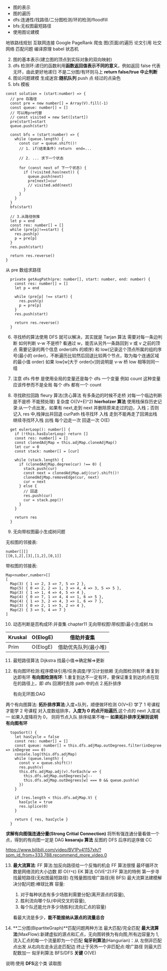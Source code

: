 - 图的表示
- 图的遍历
- dfs:连通性/找路径/二分图检测/环的检测/floodfill
- bfs:无权图最短路径
- 使用图论建模

地铁路线规划
互联网连接 Google PageRank
爬虫 图(页面)的遍历
论文引用
社交网络
匹配问题
编译原理 babel
状态机

2. 图的基本表示(建立图的顶点到实际对象的双向映射)
3. dfs 检测环:递归的函数利用**函数返回值表示不同的意义**，例如返回 false 代表无环，由此更好地递归 不是二分图/有环则马上 **return false/true 中止判断**
4. 图论问题建模
   生成迷宫:**随机队列** push 点 经过的点染色
5. bfs 模板

```TS
const solution = (start:number) => {
  // pre 存路径
  const pre = new number[] = Array(V).fill(-1)
  const queue: number[] = []
  // 可以用pre代替
  // const visited = new Set([start])
  pre[start]=start
  queue.push(start)

  const bfs = (start:number) => {
    while (queue.length) {
      const cur = queue.shift()!
      // 1. if(结束条件) return  end=...

      // 2. ... 求下一个状态

      for (const next of 下一个状态) {
        if (!visited.has(next)) {
          queue.push(next)
          pre[next]=cur
          // visited.add(next)
        }
      }
    }
  }
  bfs(start)

  // 3.从路径倒推
  let p = end
  const res: number[] = []
  while (pre[p]!==start) {
    res.push(p)
    p = pre[p]
  }
  res.push(start)

  return res.reverse()
}

```

从 pre 数组求路径

```TS
  private getAugPath(pre: number[], start: number, end: number) {
    const res: number[] = []
    let p = end

    while (pre[p] !== start) {
      res.push(p)
      p = pre[p]
    }
    res.push(start)

    return res.reverse()
  }

```

6. 寻找桥的算法使用 DFS 就可以解决，其实就是 Tarjan 算法
   需要对每一条边判断
   如何判断 v-w 不是桥? 看通过 w，能否从另外一条路回到 v 或 v 之前的顶点
   需要记录的两个信息 order(dfs 的顺序) 和 low(记录这个顶点所属的组的序号(最小的 order)，不断遍历比较然后回退比较两个节点，取为每个连通区域的最小值 order)
   如果 low[w]大于 order[v]则说明是 v-w 桥 low 相等则同一组

7. 注意 dfs 传参 是使用全局的变量还是每个 dfs 一个变量
   例如 count 这种变量应该传参而不是全局 每个 dfs 都有一个 count

8. 寻找欧拉回路
   fleury 算法(贪心算法 有多条边的时候不走桥 对每一个临边判断是不是桥 不能预处理) 复杂度 O((V+E)^2)
   **hierholzer 算法**
   使用栈保存历史记录:从一个点出发，如果有 next,走到 next 并删除原来走过的边，入栈；否则记入 res 中,栈弹出并回退
   curPath 栈寻找环 入栈 走到不能再走了回溯出栈 继续寻找环入栈 出栈
   每个边走一次 回退一次 O(E)

```JS
  get eulerLoop(): number[] {
    if (!this.hasEulerLoop) return []
    const res: number[] = []
    const clonedAdjMap = this.adjMap.cloneAdjMap()
    let cur = 0
    const stack: number[] = [cur]

    while (stack.length) {
      if (clonedAdjMap.degree(cur) !== 0) {
        stack.push(cur)
        const next = clonedAdjMap.adj(cur).shift()!
        clonedAdjMap.removeEdge(cur, next)
        cur = next
      } else {
        // 回退
        res.push(cur)
        cur = stack.pop()!
      }
    }

    return res
  }
```

9. 无向带权图最小生成树问题

无权图的邻接表:

```TS
number[][]
[[0,1,2],[3],[1,2],[0,1]]
```

带权图的邻接表:

```TS
Map<number,number>[]
[
  Map(3) { 1 => 2, 3 => 7, 5 => 2 },
  Map(5) { 0 => 2, 2 => 1, 3 => 4, 4 => 3, 5 => 5 },
  Map(3) { 1 => 1, 4 => 4, 5 => 4 },
  Map(4) { 0 => 7, 1 => 4, 4 => 1, 6 => 5 },
  Map(4) { 1 => 3, 2 => 4, 3 => 1, 6 => 7 },
  Map(3) { 0 => 2, 1 => 5, 2 => 4 },
  Map(2) { 3 => 5, 4 => 7 }
]
```

10. 动态判断是否构成环:并查集
    chapter11 无向带权图\带权图\最小生成树.ts

| Kruskal | O(ElogE) | 借助并查集           |
| ------- | -------- | -------------------- |
| Prim    | O(ElogE) | 借助优先队列(最小堆) |

11. 最短路径算法
    Dijkstra 找最小值=>确定解=>更新

12. 有向图环检测:程序模块引用/任务调度/学习计划依赖
    无向图检测有环:重复到达即有环
    **有向图检测有环**: 1.重复到达不一定有环，要保证重复到达的点在现在的路径上，即 dfs 回溯时去除 path 中的点 2.拓扑排序

    有向无环图:DAG

两个有向图算法:
**拓扑排序算法**:入度+队列，顺便做环检测 O(V+E)
学了 1 号课程才能学 2 号课程
对入度数组排序，**入度为 0 的点开始遍历**,这个点的 next 入度减一
如果入度降将为 0， 则将节点入队
排序结果不唯一
**如果拓扑排序无解则说明有向图有环**

```TS
  topoSort() {
    let hasCycle = false
    const res: number[] = []
    const queue: number[] = this.dfs.adjMap.outDegrees.filter(inDegree => inDegree === 0)
    console.log(this.dfs.adjMap)
    while (queue.length) {
      const v = queue.shift()!
      res.push(v)
      this.dfs.adjMap.adj(v).forEach(w => {
        this.dfs.adjMap.outDegrees[w]--
        this.dfs.adjMap.outDegrees[w] === 0 && queue.push(w)
      })
    }

    if (res.length < this.dfs.adjMap.V) {
      hasCycle = true
      res.splice(0)
    }

    return { res, hasCycle }
  }
```

**求解有向图强连通分量(Strong Critial Connection)**
将所有强连通分量看做一个点，得到的有向图一定是 DAG
**kosaraju 算法**
反图的 DFS 后序的逆序做 CC

https://www.bilibili.com/video/BV1Pv41157xh/?spm_id_from=333.788.recommend_more_video.0

13. **最大流算法**:
    FF 算法:加反向路径给一个反悔的机会 FF 算法很慢 最坏循环次数是网络流的大小边数 即 O(`f*E`)
    EK 算法 O(VE^2):FF 算法的特例 第一步寻找最短路径(无权图最短路径) 在残量图找增广路径(用 BFS)
    最大流算法建模解决分配问题:棒球比赛
    容量:

    1. 对于每种状态有多少场胜利需要分配(离开源点的容量),
    2. 胜利流向哪个队(中间交叉的容量),
    3. 每个队还能允许多少场胜利(流向汇点的容量)

    看最大流是多少，**能不能接纳从源点的流量总合**

14. **二分图(BipartiteGraph)**匹配问题两种方法
    最大匹配/完全匹配
    **最大流算法**(MaxFlow):新建虚拟的源点和汇点，无向图转换为有向图,所有边容量为 1,流入汇点的每一个流量即为一个匹配
    **匈牙利算法**(Hangurian)：从 左侧非匹配点出发 从右向左走永远走匹配边 终止于另外一个非匹配点:增广路径
    则最大匹配数加一
    匈牙利算法 BFS/DFS **关键** O(VE)

说明:使用 **DFS**这个类 读取图
